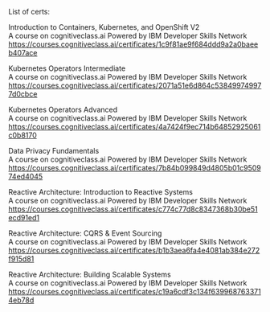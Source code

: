 List of certs:  

Introduction to Containers, Kubernetes, and OpenShift V2  
A course on cognitiveclass.ai Powered by IBM Developer Skills Network  
https://courses.cognitiveclass.ai/certificates/1c9f81ae9f684ddd9a2a0baeeb407ace  

Kubernetes Operators Intermediate  
A course on cognitiveclass.ai Powered by IBM Developer Skills Network  
https://courses.cognitiveclass.ai/certificates/2071a51e6d864c538499749977d0cbce  

Kubernetes Operators Advanced  
A course on cognitiveclass.ai Powered by IBM Developer Skills Network  
https://courses.cognitiveclass.ai/certificates/4a7424f9ec714b64852925061c0b8170  

Data Privacy Fundamentals  
A course on cognitiveclass.ai Powered by IBM Developer Skills Network  
https://courses.cognitiveclass.ai/certificates/7b84b099849d4805b01c950974ed4045  

Reactive Architecture: Introduction to Reactive Systems  
A course on cognitiveclass.ai Powered by IBM Developer Skills Network  
https://courses.cognitiveclass.ai/certificates/c774c77d8c8347368b30be51ecd91ed1  

Reactive Architecture: CQRS & Event Sourcing  
A course on cognitiveclass.ai Powered by IBM Developer Skills Network  
https://courses.cognitiveclass.ai/certificates/b1b3aea6fa4e4081ab384e272f915d81  

Reactive Architecture: Building Scalable Systems    
A course on cognitiveclass.ai Powered by IBM Developer Skills Network  
https://courses.cognitiveclass.ai/certificates/c19a6cdf3c134f6399687633714eb78d  


